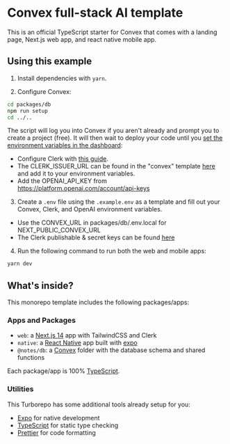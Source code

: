# Convex full-stack AI template

This is an official TypeScript starter for Convex that comes with a landing page, Next.js web app, and react native mobile app.

## Using this example

1. Install dependencies with `yarn`.

2. Configure Convex:

```sh
cd packages/db
npm run setup
cd ../..
```

The script will log you into Convex if you aren't already and prompt you to
create a project (free). It will then wait to deploy your code until you
[set the environment variables in the dashboard](https://dashboard.convex.dev/deployment/settings/environment-variables?var=OPENAI_API_KEY&var=CLERK_ISSUER_URL):
- Configure Clerk with [this guide](https://docs.convex.dev/auth/clerk).
- The CLERK_ISSUER_URL can be found in the "convex" template [here](https://dashboard.clerk.com/last-active?path=jwt-templates) and add it to your environment variables.
- Add the OPENAI_API_KEY from https://platform.openai.com/account/api-keys

3. Create a `.env` file using the `.example.env` as a template and fill out your Convex, Clerk, and OpenAI environment variables.

- Use the CONVEX_URL in packages/db/.env.local for NEXT_PUBLIC_CONVEX_URL
- The Clerk publishable & secret keys can be found [here](https://dashboard.clerk.com/last-active?path=api-keys)

4. Run the following command to run both the web and mobile apps:

```sh
yarn dev
```

## What's inside?

This monorepo template includes the following packages/apps:

### Apps and Packages

- `web`: a [Next.js 14](https://nextjs.org/) app with TailwindCSS and Clerk
- `native`: a [React Native](https://reactnative.dev/) app built with [expo](https://docs.expo.dev/)
- `@notes/db`: a [Convex](https://www.convex.dev/) folder with the database schema and shared functions

Each package/app is 100% [TypeScript](https://www.typescriptlang.org/).

### Utilities

This Turborepo has some additional tools already setup for you:

- [Expo](https://docs.expo.dev/) for native development
- [TypeScript](https://www.typescriptlang.org/) for static type checking
- [Prettier](https://prettier.io) for code formatting
